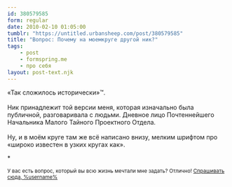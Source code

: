 ```yaml
---
id: 380579585
form: regular
date: 2010-02-10 01:05:00
tumblr: "https://untitled.urbansheep.com/post/380579585"
title: "Вопрос: Почему на моемкруге другой ник?"
tags:
    - post
    - formspring.me
    - про себя
layout: post-text.njk
---
```


<p>«Так сложилось исторически»™.<br/><br/>
Ник принадлежит той версии меня, которая изначально была публичной, разговаривала с людьми. Дневное лицо Почтеннейшего Начальника Малого Тайного Проектного Отдела.<br/><br/>
Ну, и в моём круге там же всё написано внизу, мелким шрифтом про «широко известен в узких кругах как».</p>

<p>*</p>

<p><small>У вас есть вопрос, который вы всю жизнь мечтали мне задать? Отлично! <a href="http://formspring.me/urbansheep">Спрашивать сюда, %username%</a></small></p>

